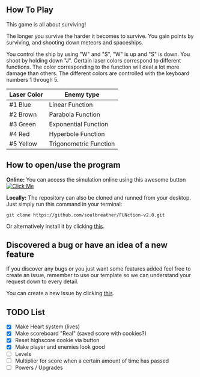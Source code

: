 ## How To Play

This game is all about surviving!

The longer you survive the harder it becomes to survive. You gain points by surviving, and shooting down meteors and spaceships.

You control the ship by using "W" and "S", "W" is up and "S" is down. You shoot by holding down "J".
Certain laser colors correspond to different functions. The color corresponding to the function will deal a lot more damage than others. The different colors are controlled with the keyboard numbers 1 through 5.

| Laser Color  | Enemy type |
| ------------- | ------------- |
| #1 Blue | Linear Function  |
| #2 Brown | Parabola Function  |
| #3 Green | Exponential Function  |
| #4 Red | Hyperbole Function  |
| #5 Yellow | Trigonometric Function  |

## How to open/use the program

**Online:**
You can access the simulation online using this awesome button [![Click Me](https://awesome.re/badge.svg)](https://soulbreather.github.io/FUNction-v2.0/src/index.html)

**Locally:**
The repository can also be cloned and runned from your desktop. Just simply run this command in your terminal:

    git clone https://github.com/soulbreather/FUNction-v2.0.git

Or alternatively install it by clicking [this](https://github.com/soulbreather/FUNction-v2.0/archive/master.zip).

## Discovered a bug or have an idea of a new feature

If you discover any bugs or you just want some features added feel free to create an issue, remember to use our template so we can understand your request down to every detail.

You can create a new issue by clicking [this](https://github.com/soulbreather/FUNction-v2.0/issues/new/choose).

## TODO List

- [x] Make Heart system (lives)
- [x] Make scoreboard "Real" (saved score with cookies?)
- [x] Reset highscore cookie via button
- [x] Make player and enemies look good
- [ ] Levels
- [ ] Multiplier for score when a certain amount of time has passed
- [ ] Powers / Upgrades
